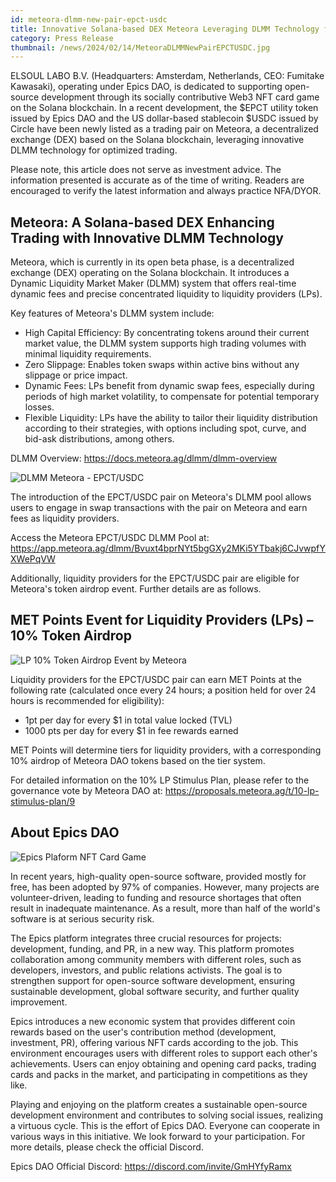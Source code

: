 ```yaml
---
id: meteora-dlmm-new-pair-epct-usdc
title: Innovative Solana-based DEX Meteora Leveraging DLMM Technology for Optimized Trading Lists New EPCT/USDC Pair
category: Press Release
thumbnail: /news/2024/02/14/MeteoraDLMMNewPairEPCTUSDC.jpg
---
```


ELSOUL LABO B.V. (Headquarters: Amsterdam, Netherlands, CEO: Fumitake Kawasaki),
operating under Epics DAO, is dedicated to supporting open-source development
through its socially contributive Web3 NFT card game on the Solana blockchain.
In a recent development, the $EPCT utility token issued by Epics DAO and the US
dollar-based stablecoin $USDC issued by Circle have been newly listed as a
trading pair on Meteora, a decentralized exchange (DEX) based on the Solana
blockchain, leveraging innovative DLMM technology for optimized trading.

Please note, this article does not serve as investment advice. The information
presented is accurate as of the time of writing. Readers are encouraged to
verify the latest information and always practice NFA/DYOR.

## Meteora: A Solana-based DEX Enhancing Trading with Innovative DLMM Technology

Meteora, which is currently in its open beta phase, is a decentralized exchange
(DEX) operating on the Solana blockchain. It introduces a Dynamic Liquidity
Market Maker (DLMM) system that offers real-time dynamic fees and precise
concentrated liquidity to liquidity providers (LPs).

Key features of Meteora's DLMM system include:

- High Capital Efficiency: By concentrating tokens around their current market
  value, the DLMM system supports high trading volumes with minimal liquidity
  requirements.
- Zero Slippage: Enables token swaps within active bins without any slippage or
  price impact.
- Dynamic Fees: LPs benefit from dynamic swap fees, especially during periods of
  high market volatility, to compensate for potential temporary losses.
- Flexible Liquidity: LPs have the ability to tailor their liquidity
  distribution according to their strategies, with options including spot,
  curve, and bid-ask distributions, among others.

DLMM Overview: https://docs.meteora.ag/dlmm/dlmm-overview

![DLMM Meteora - EPCT/USDC](/news/2024/02/14/MeteoraEPCTUSDC.jpg)

The introduction of the EPCT/USDC pair on Meteora's DLMM pool allows users to
engage in swap transactions with the pair on Meteora and earn fees as liquidity
providers.

Access the Meteora EPCT/USDC DLMM Pool at:
https://app.meteora.ag/dlmm/Bvuxt4bprNYt5bgGXy2MKi5YTbakj6CJvwpfYXWePqVW

Additionally, liquidity providers for the EPCT/USDC pair are eligible for
Meteora's token airdrop event. Further details are as follows.

## MET Points Event for Liquidity Providers (LPs) – 10% Token Airdrop

![LP 10% Token Airdrop Event by Meteora](/news/2024/02/14/LPStimulusPackageMeteora.jpg)

Liquidity providers for the EPCT/USDC pair can earn MET Points at the following
rate (calculated once every 24 hours; a position held for over 24 hours is
recommended for eligibility):

- 1pt per day for every $1 in total value locked (TVL)
- 1000 pts per day for every $1 in fee rewards earned

MET Points will determine tiers for liquidity providers, with a corresponding
10% airdrop of Meteora DAO tokens based on the tier system.

For detailed information on the 10% LP Stimulus Plan, please refer to the
governance vote by Meteora DAO at:
https://proposals.meteora.ag/t/10-lp-stimulus-plan/9

## About Epics DAO

![Epics Plaform NFT Card Game](/news/2023/12/01/EpicsPlatformEN.png)

In recent years, high-quality open-source software, provided mostly for free,
has been adopted by 97% of companies. However, many projects are
volunteer-driven, leading to funding and resource shortages that often result in
inadequate maintenance. As a result, more than half of the world's software is
at serious security risk.

The Epics platform integrates three crucial resources for projects: development,
funding, and PR, in a new way. This platform promotes collaboration among
community members with different roles, such as developers, investors, and
public relations activists. The goal is to strengthen support for open-source
software development, ensuring sustainable development, global software
security, and further quality improvement.

Epics introduces a new economic system that provides different coin rewards
based on the user's contribution method (development, investment, PR), offering
various NFT cards according to the job. This environment encourages users with
different roles to support each other's achievements. Users can enjoy obtaining
and opening card packs, trading cards and packs in the market, and participating
in competitions as they like.

Playing and enjoying on the platform creates a sustainable open-source
development environment and contributes to solving social issues, realizing a
virtuous cycle. This is the effort of Epics DAO. Everyone can cooperate in
various ways in this initiative. We look forward to your participation. For more
details, please check the official Discord.

Epics DAO Official Discord: https://discord.com/invite/GmHYfyRamx
